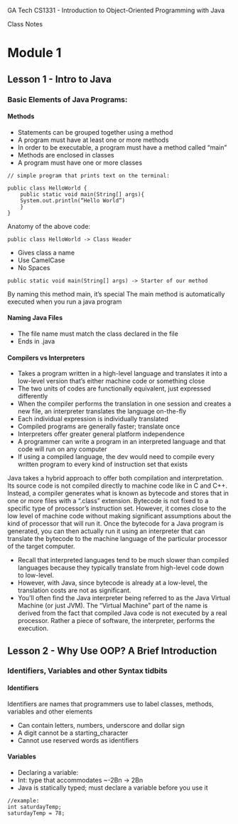 GA Tech CS1331 - Introduction to Object-Oriented Programming with Java

Class Notes

# Module 1
## Lesson 1 - Intro to Java

### Basic Elements of Java Programs:

#### Methods
- Statements can be grouped together using a method
- A program must have at least one or more methods
- In order to be executable, a program must have a method called “main”
- Methods are enclosed in classes
- A program must have one or more classes

```
// simple program that prints text on the terminal:

public class HelloWorld { 
	public static void main(String[] args){
	System.out.println(“Hello World”)
	}
}
```
Anatomy of the above code:
```
public class HelloWorld -> Class Header
```
- Gives class a name
- Use CamelCase
- No Spaces
```
public static void main(String[] args) -> Starter of our method
```
By naming this method main, it’s special
The main method is automatically executed when you run a java program

#### Naming Java Files
- The file name must match the class declared in the file
- Ends in .java

#### Compilers vs Interpreters
- Takes a program written in a high-level language and translates it into a low-level version that’s either machine code or something close
- The two units of codes are functionally equivalent, just expressed differently 
- When the compiler performs the translation in one session and creates a new file, an interpreter translates the language on-the-fly
- Each individual expression is individually translated
- Compiled programs are generally faster; translate once
- Interpreters offer greater general platform independence 
- A programmer can write a program in an interpreted language and that code will run on any computer
- If using a compiled language, the dev would need to compile every written program to every kind of instruction set that exists

Java takes a hybrid approach to offer both compilation and interpretation. Its source code is not compiled directly to machine code like in C and C++.  Instead, a compiler generates what is known as bytecode and stores that in one or more files with a “.class” extension.
Bytecode is not fixed to a specific type of processor’s instruction set.  However, it comes close to the low level of machine code without making significant assumptions about the kind of processor that will run it. Once the bytecode for a Java program is generated, you can then actually run it using an interpreter that can translate the bytecode to the machine language of the particular processor of the target computer. 
-  Recall that interpreted languages tend to be much slower than compiled languages because they typically translate from high-level code down to low-level. 
-  However, with Java, since bytecode is already at a low-level, the translation costs are not as significant.
-  You’ll often find the Java interpreter being referred to as the Java Virtual Machine (or just JVM).  The “Virtual Machine” part of the name is derived from the fact that compiled Java code is not executed by a real processor. Rather a piece of software, the interpreter, performs the execution.

## Lesson 2 - Why Use OOP? A Brief Introduction

### Identifiers, Variables and other Syntax tidbits

#### Identifiers
Identifiers are names that programmers use to label classes, methods, variables and other elements
- Can contain letters, numbers, underscore and dollar sign
- A digit cannot be a starting_character
- Cannot use reserved words as identifiers
#### Variables
- Declaring a variable: <type> <identifier>
- Int: type that accommodates ~-2Bn -> 2Bn
- Java is statically typed; must declare a variable before you use it
```
//example:
int saturdayTemp;
saturdayTemp = 78;
```




